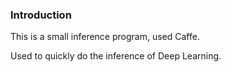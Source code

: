 ### Introduction
This is a small inference program, used Caffe.

Used to quickly do the inference of Deep Learning.
